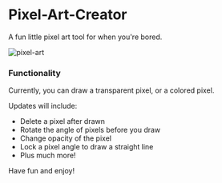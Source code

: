 # Pixel-Art-Creator
A fun little pixel art tool for when you're bored.

![pixel-art](https://i.imgur.com/uq3vhq5.jpg) 

### Functionality

Currently, you can draw a transparent pixel, or a colored pixel.

Updates will include:

*  Delete a pixel after drawn
*  Rotate the angle of pixels before you draw
*  Change opacity of the pixel
*  Lock a pixel angle to draw a straight line
*  Plus much more!

Have fun and enjoy!
